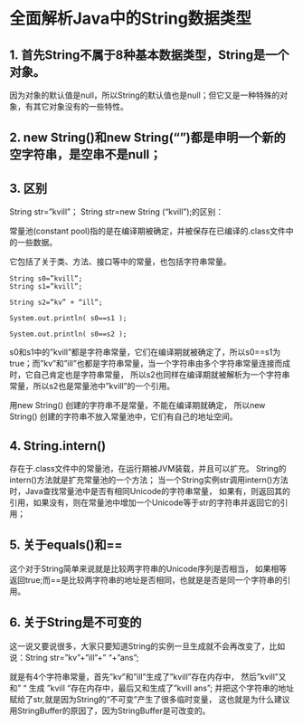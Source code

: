 # 全面解析Java中的String数据类型

## 1. 首先String不属于8种基本数据类型，String是一个对象。

因为对象的默认值是null，所以String的默认值也是null；但它又是一种特殊的对象，有其它对象没有的一些特性。

## 2. new String()和new String(“”)都是申明一个新的空字符串，是空串不是null；

## 3. 区别

String str=”kvill”；
String str=new String (“kvill”);的区别：

常量池(constant pool)指的是在编译期被确定，并被保存在已编译的.class文件中的一些数据。

它包括了关于类、方法、接口等中的常量，也包括字符串常量。

``` 
String s0=”kvill”;
String s1=”kvill”;

String s2=”kv” + “ill”;

System.out.println( s0==s1 );

System.out.println( s0==s2 );
```
s0和s1中的”kvill”都是字符串常量，它们在编译期就被确定了，所以s0==s1为true；而”kv”和”ill”也都是字符串常量，当一个字符串由多个字符串常量连接而成时，它自己肯定也是字符串常量，
所以s2也同样在编译期就被解析为一个字符串常量，所以s2也是常量池中”kvill”的一个引用。

用new String() 创建的字符串不是常量，不能在编译期就确定，
所以new String() 创建的字符串不放入常量池中，它们有自己的地址空间。

## 4. String.intern()

存在于.class文件中的常量池，在运行期被JVM装载，并且可以扩充。
String的intern()方法就是扩充常量池的一个方法；
当一个String实例str调用intern()方法时，Java查找常量池中是否有相同Unicode的字符串常量，
如果有，则返回其的引用，如果没有，则在常量池中增加一个Unicode等于str的字符串并返回它的引用；


## 5. 关于equals()和==

这个对于String简单来说就是比较两字符串的Unicode序列是否相当，
如果相等返回true;而==是比较两字符串的地址是否相同，也就是是否是同一个字符串的引用。

## 6. 关于String是不可变的

这一说又要说很多，大家只要知道String的实例一旦生成就不会再改变了，比如说：String str=”kv”+”ill”+” “+”ans”;

就是有4个字符串常量，首先”kv”和”ill”生成了”kvill”存在内存中，
然后”kvill”又和” “ 生成 ”kvill “存在内存中，最后又和生成了”kvill ans”;
并把这个字符串的地址赋给了str,就是因为String的“不可变”产生了很多临时变量，
这也就是为什么建议用StringBuffer的原因了，因为StringBuffer是可改变的。


